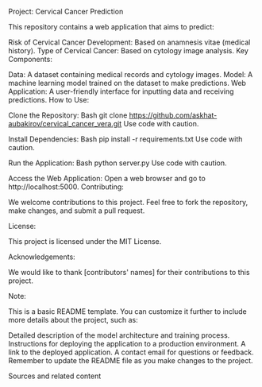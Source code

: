 Project: Cervical Cancer Prediction

This repository contains a web application that aims to predict:

Risk of Cervical Cancer Development: Based on anamnesis vitae (medical history).
Type of Cervical Cancer: Based on cytology image analysis.
Key Components:

Data: A dataset containing medical records and cytology images.
Model: A machine learning model trained on the dataset to make predictions.
Web Application: A user-friendly interface for inputting data and receiving predictions.
How to Use:

Clone the Repository:
Bash
git clone https://github.com/askhat-aubakirov/cervical_cancer_vera.git
Use code with caution.

Install Dependencies:
Bash
pip install -r requirements.txt
Use code with caution.

Run the Application:
Bash
python server.py
Use code with caution.

Access the Web Application: Open a web browser and go to http://localhost:5000.
Contributing:

We welcome contributions to this project. Feel free to fork the repository, make changes, and submit a pull request.

License:

This project is licensed under the MIT License.   

Acknowledgements:

We would like to thank [contributors' names] for their contributions to this project.

Note:

This is a basic README template. You can customize it further to include more details about the project, such as:

Detailed description of the model architecture and training process.
Instructions for deploying the application to a production environment.
A link to the deployed application.
A contact email for questions or feedback.
Remember to update the README file as you make changes to the project.


Sources and related content
